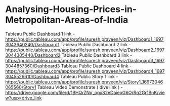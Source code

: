 # Analysing-Housing-Prices-in-Metropolitan-Areas-of-India
Tableau Public Dashboard 1 link -https://public.tableau.com/app/profile/suresh.praveen/viz/Dashboard1_16973043640240/Dashboard1
Tableau Public Dashboard 2 link - https://public.tableau.com/app/profile/suresh.praveen/viz/Dashboard2_16973044305440/Dashboard2
Tableau Public Dashboard 3 link - https://public.tableau.com/app/profile/suresh.praveen/viz/Dashboard3_16973044857360/Dashboard3
Tableau Public Dashboard 4 link - https://public.tableau.com/app/profile/suresh.praveen/viz/Dashboard4_16973045526610/Dashboard4
Tableau Public Story 1 link - https://public.tableau.com/app/profile/suresh.praveen/viz/Story1_16973046065560/Story1
Tableau Video Demonstrate ( dive link ) - https://drive.google.com/file/d/1BHQrZNq_oqxS2eDaieoG6OrRq2Gr1BnK/view?usp=drive_link
